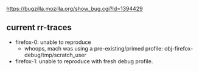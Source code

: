 https://bugzilla.mozilla.org/show_bug.cgi?id=1394429

## current rr-traces

* firefox-0: unable to reproduce
  * whoops, mach was using a pre-existing/primed profile:
    obj-firefox-debug/tmp/scratch_user
* firefox-1: unable to reproduce with fresh debug profile.
